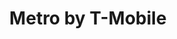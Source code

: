 ---
title: "Metro by T-Mobile"
url: /milwaukee/metro-by-t-mobile-north-hopkins-street/
shop: mobile phone
---